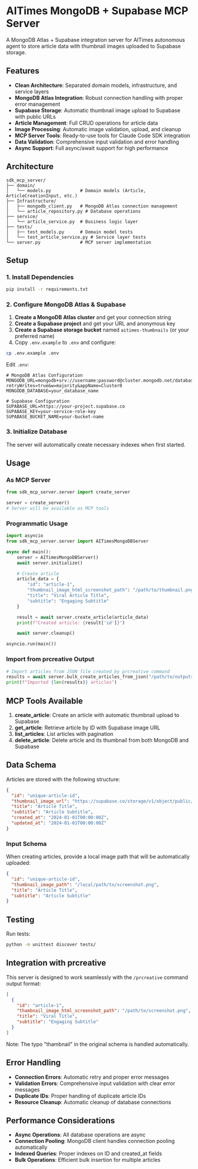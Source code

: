 # AITimes MongoDB + Supabase MCP Server

A MongoDB Atlas + Supabase integration server for AITimes autonomous agent to store article data with thumbnail images uploaded to Supabase storage.

## Features

- **Clean Architecture**: Separated domain models, infrastructure, and service layers
- **MongoDB Atlas Integration**: Robust connection handling with proper error management
- **Supabase Storage**: Automatic thumbnail image upload to Supabase with public URLs
- **Article Management**: Full CRUD operations for article data
- **Image Processing**: Automatic image validation, upload, and cleanup
- **MCP Server Tools**: Ready-to-use tools for Claude Code SDK integration
- **Data Validation**: Comprehensive input validation and error handling
- **Async Support**: Full async/await support for high performance

## Architecture

```
sdk_mcp_server/
├── domain/
│   └── models.py           # Domain models (Article, ArticleCreationInput, etc.)
├── Infrastructure/
│   ├── mongodb_client.py   # MongoDB Atlas connection management
│   └── article_repository.py # Database operations
├── service/
│   └── article_service.py  # Business logic layer
├── tests/
│   ├── test_models.py      # Domain model tests
│   └── test_article_service.py # Service layer tests
└── server.py               # MCP server implementation
```

## Setup

### 1. Install Dependencies

```bash
pip install -r requirements.txt
```

### 2. Configure MongoDB Atlas & Supabase

1. **Create a MongoDB Atlas cluster** and get your connection string
2. **Create a Supabase project** and get your URL and anonymous key
3. **Create a Supabase storage bucket** named `aitimes-thumbnails` (or your preferred name)
4. Copy `.env.example` to `.env` and configure:

```bash
cp .env.example .env
```

Edit `.env`:
```env
# MongoDB Atlas Configuration
MONGODB_URL=mongodb+srv://username:password@cluster.mongodb.net/database?retryWrites=true&w=majority&appName=Cluster0
MONGODB_DATABASE=your_database_name

# Supabase Configuration
SUPABASE_URL=https://your-project.supabase.co
SUPABASE_KEY=your-service-role-key
SUPABASE_BUCKET_NAME=your-bucket-name
```

### 3. Initialize Database

The server will automatically create necessary indexes when first started.

## Usage

### As MCP Server

```python
from sdk_mcp_server.server import create_server

server = create_server()
# Server will be available as MCP tools
```

### Programmatic Usage

```python
import asyncio
from sdk_mcp_server.server import AITimesMongoDBServer

async def main():
    server = AITimesMongoDBServer()
    await server.initialize()

    # Create article
    article_data = {
        "id": "article-1",
        "thumbnail_image_html_screenshot_path": "/path/to/thumbnail.png",
        "title": "Viral Article Title",
        "subtitle": "Engaging Subtitle"
    }

    result = await server.create_article(article_data)
    print(f"Created article: {result['id']}")

    await server.cleanup()

asyncio.run(main())
```

### Import from prcreative Output

```python
# Import articles from JSON file created by prcreative command
results = await server.bulk_create_articles_from_json("/path/to/outputs/articles.json")
print(f"Imported {len(results)} articles")
```

## MCP Tools Available

1. **create_article**: Create an article with automatic thumbnail upload to Supabase
2. **get_article**: Retrieve article by ID with Supabase image URL
3. **list_articles**: List articles with pagination
4. **delete_article**: Delete article and its thumbnail from both MongoDB and Supabase

## Data Schema

Articles are stored with the following structure:

```json
{
  "id": "unique-article-id",
  "thumbnail_image_url": "https://supabase.co/storage/v1/object/public/bucket/thumbnails/uuid.png",
  "title": "Article Title",
  "subtitle": "Article Subtitle",
  "created_at": "2024-01-01T00:00:00Z",
  "updated_at": "2024-01-01T00:00:00Z"
}
```

### Input Schema

When creating articles, provide a local image path that will be automatically uploaded:

```json
{
  "id": "unique-article-id",
  "thumbnail_image_path": "/local/path/to/screenshot.png",
  "title": "Article Title",
  "subtitle": "Article Subtitle"
}
```

## Testing

Run tests:

```bash
python -m unittest discover tests/
```

## Integration with prcreative

This server is designed to work seamlessly with the `/prcreative` command output format:

```json
[
  {
    "id": "article-1",
    "thambnail_image_html_screenshot_path": "/path/to/screenshot.png",
    "title": "Viral Title",
    "subtitle": "Engaging Subtitle"
  }
]
```

Note: The typo "thambnail" in the original schema is handled automatically.

## Error Handling

- **Connection Errors**: Automatic retry and proper error messages
- **Validation Errors**: Comprehensive input validation with clear error messages
- **Duplicate IDs**: Proper handling of duplicate article IDs
- **Resource Cleanup**: Automatic cleanup of database connections

## Performance Considerations

- **Async Operations**: All database operations are async
- **Connection Pooling**: MongoDB client handles connection pooling automatically
- **Indexed Queries**: Proper indexes on ID and created_at fields
- **Bulk Operations**: Efficient bulk insertion for multiple articles